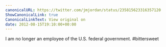 ```yaml
---
canonicalURL: https://twitter.com/jmjordan/status/235815623316357120
ShowCanonicalLink: true
CanonicalLinkText: View original on
date: 2012-08-15T19:10:00+00:00
---
```

I am no longer an employee of the U.S. federal government. #bittersweet